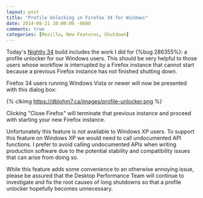 ```yaml
---
layout: post
title: "Profile Unlocking in Firefox 34 for Windows"
date: 2014-08-21 10:00:00 -0600
comments: true
categories: [Mozilla, New Features, Shutdown]
---
```

Today's [Nightly 34](http://nightly.mozilla.org) build includes the work I did 
for {%bug 286355%}: a profile unlocker for our Windows users. This should be very 
helpful to those users whose workflow is interrupted by a Firefox instance that 
cannot start because a previous Firefox instance has not finished shutting down. 

Firefox 34 users running Windows Vista or newer will now be presented with this 
dialog box:

{% clkimg https://dblohm7.ca/images/profile-unlocker.png %}

Clicking "Close Firefox" will terminate that previous instance and proceed 
with starting your new Firefox instance.

Unfortunately this feature is not available to Windows XP users. To support this 
feature on Windows XP we would need to call undocumented API functions. I 
prefer to avoid calling undocumented APIs when writing production software due 
to the potential stability and compatibility issues that can arise from doing 
so.

While this feature adds some convenience to an otherwise annoying issue, please 
be assured that the Desktop Performance Team will continue to investigate and 
fix the root causes of long shutdowns so that a profile unlocker hopefully 
becomes unnecessary.
